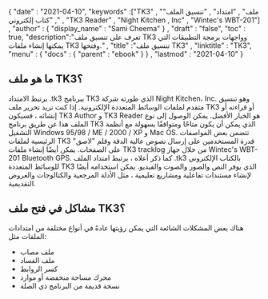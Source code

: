 {
  "date" : "2021-04-10",
  "keywords" :["TK3" , "ملف" , "امتداد" , "تنسيق الملف" , "كتاب إلكتروني" , "TK3 Reader" , "Night Kitchen , Inc" , "Wintec's WBT-201"] ,
  "author" : {
    "display_name" : "Sami Cheema"
} ,
  "draft" : "false",
  "toc" : true,
  "description":"تعرف على تنسيق ملف TK3 وواجهات برمجة التطبيقات التي يمكنها إنشاء ملفات TK3 وفتحها." ,
  "title" :"تنسيق ملف TK3" ,
  "linktitle" : "TK3",
  "menu" : {
    "docs" : {
      "parent" : "ebook"
}
} ,
  "lastmod" : "2021-04-10"
}

## ما هو ملف TK3؟ ##

يرتبط الامتداد .tk3 ببرنامج TK3 الذي طورته شركة Night Kitchen، Inc. وهو تنسيق متقدم لملفات الوسائط المتعددة الإلكترونية. إذا كنت تريد تحرير ملف TK3 أو قراءته أو إنشائه ، فسيكون TK3 Author و TK3 Reader هو الخيار الأفضل. يمكن الوصول إلى نوع الملف هذا عن طريق برنامج TK3 الذي يمكن أن يكون متاحًا ومتوافقًا بسهولة مع أنظمة التشغيل Windows 95/98 / ME / 2000 / XP و Mac OS.
تتضمن بعض المواصفات الرئيسية لملفات TK3 قدرة المستخدمين على إرسال نصوص عالية الدقة وقلم "لاصق" على الصفحات. يمكن أيضًا إنشاء ملفات TK3 tracklog من خلال جهاز Wintec's WBT-201 Bluetooth GPS. كما ذكر أعلاه ، يرتبط امتداد الملف .tk3 بالكتاب الإلكتروني للوسائط المتعددة TK3 الذي يوفر النص والصور والصوت والفيديو. يمكن استخدامه أيضًا لإنشاء مستندات تفاعلية ومشاريع تعليمية ، مثل الأدلة المرجعية والكتالوجات والعروض التقديمية.

## مشاكل في فتح ملف TK3؟ ##

هناك بعض المشكلات الشائعة التي يمكن رؤيتها عادةً في أنواع مختلفة من امتدادات الملفات مثل:

* ملف مصاب
* ملف الفساد
* كسر الروابط
* محرك مساحة منخفضة أو موارد
* نسخة قديمة من البرنامج ذي الصلة

